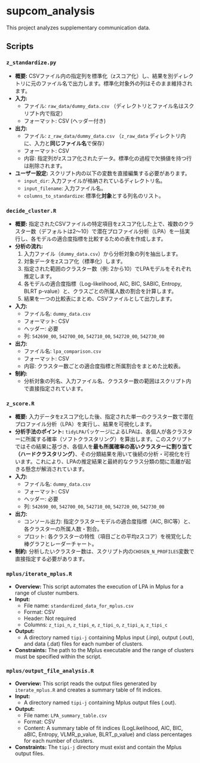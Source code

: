 
# supcom_analysis

This project analyzes supplementary communication data.

## Scripts

### `z_standardize.py`

*   **概要:** CSVファイル内の指定列を標準化（zスコア化）し、結果を別ディレクトリに元のファイル名で出力します。標準化対象外の列はそのまま維持されます。
*   **入力:**
    *   ファイル: `raw_data/dummy_data.csv` （ディレクトリとファイル名はスクリプト内で指定）
    *   フォーマット: CSV (ヘッダー付き)
*   **出力:**
    *   ファイル: `z_raw_data/dummy_data.csv` （`z_raw_data` ディレクトリ内に、入力と**同じファイル名**で保存）
    *   フォーマット: CSV
    *   内容: 指定列がzスコア化されたデータ。標準化の過程で欠損値を持つ行は削除されます。
*   **ユーザー設定:** スクリプト内の以下の変数を直接編集する必要があります。
    *   `input_dir`: 入力ファイルが格納されているディレクトリ名。
    *   `input_filename`: 入力ファイル名。
    *   `columns_to_standardize`: 標準化**対象**とする列名のリスト。


### `decide_cluster.R`

*   **概要:** 指定されたCSVファイルの特定項目をzスコア化した上で、複数のクラスター数（デフォルトは2〜10）で潜在プロファイル分析（LPA）を一括実行し、各モデルの適合度指標を比較するための表を作成します。
*   **分析の流れ:**
    1.  入力ファイル（`dummy_data.csv`）から分析対象の列を抽出します。
    2.  対象データをzスコア化（標準化）します。
    3.  指定された範囲のクラスター数（例: 2から10）でLPAモデルをそれぞれ推定します。
    4.  各モデルの適合度指標（Log-likelihood, AIC, BIC, SABIC, Entropy, BLRT p-value）と、クラスごとの所属人数の割合を計算します。
    5.  結果を一つの比較表にまとめ、CSVファイルとして出力します。
*   **入力:**
    *   ファイル名: `dummy_data.csv`
    *   フォーマット: CSV
    *   ヘッダー: 必要
    *   列: `542690_00`, `542700_00`, `542710_00`, `542720_00`, `542730_00`
*   **出力:**
    *   ファイル名: `lpa_comparison.csv`
    *   フォーマット: CSV
    *   内容: クラスター数ごとの適合度指標と所属割合をまとめた比較表。
*   **制約:**
    *   分析対象の列名、入力ファイル名、クラスター数の範囲はスクリプト内で直接指定されています。

### `z_score.R`

*   **概要:** 入力データをzスコア化した後、指定された単一のクラスター数で潜在プロファイル分析（LPA）を実行し、結果を可視化します。
*   **分析手法のポイント:** `tidyLPA`パッケージによるLPAは、各個人が各クラスターに所属する確率（ソフトクラスタリング）を算出します。このスクリプトではその結果に基づき、各個人を**最も所属確率の高いクラスターに割り当て（ハードクラスタリング）**、その分類結果を用いて後続の分析・可視化を行います。これにより、LPAの推定結果と最終的なクラス分類の間に乖離が起きる懸念が解消されています。
*   **入力:**
    *   ファイル名: `dummy_data.csv`
    *   フォーマット: CSV
    *   ヘッダー: 必要
    *   列: `542690_00`, `542700_00`, `542710_00`, `542720_00`, `542730_00`
*   **出力:**
    *   コンソール出力: 指定クラスターモデルの適合度指標（AIC, BIC等）と、各クラスターの所属人数・割合。
    *   プロット: 各クラスターの特性（項目ごとの平均zスコア）を視覚化した棒グラフとレーダーチャート。
*   **制約:** 分析したいクラスター数は、スクリプト内の`CHOSEN_N_PROFILES`変数で直接指定する必要があります。

### `mplus/iterate_mplus.R`

*   **Overview:** This script automates the execution of LPA in Mplus for a range of cluster numbers.
*   **Input:**
    *   File name: `standardized_data_for_mplus.csv`
    *   Format: CSV
    *   Header: Not required
    *   Columns: `z_tipi_n`, `z_tipi_e`, `z_tipi_o`, `z_tipi_a`, `z_tipi_c`
*   **Output:**
    *   A directory named `tipi-j` containing Mplus input (.inp), output (.out), and data (.dat) files for each number of clusters.
*   **Constraints:** The path to the Mplus executable and the range of clusters must be specified within the script.

### `mplus/output_file_analysis.R`

*   **Overview:** This script reads the output files generated by `iterate_mplus.R` and creates a summary table of fit indices.
*   **Input:**
    *   A directory named `tipi-j` containing Mplus output files (.out).
*   **Output:**
    *   File name: `LPA_summary_table.csv`
    *   Format: CSV
    *   Content: A summary table of fit indices (LogLikelihood, AIC, BIC, aBIC, Entropy, VLMR_p_value, BLRT_p_value) and class percentages for each number of clusters.
*   **Constraints:** The `tipi-j` directory must exist and contain the Mplus output files.
